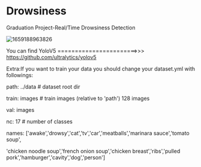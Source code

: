# Drowsiness
Graduation Project-Real/Time Drowsiness Detection

![1659188963826](https://github.com/kompela198/Drowsiness/assets/92755336/0ff48e09-68ed-4680-b8be-12d019b61764)


You can find YoloV5 =======================>>> https://github.com/ultralytics/yolov5


Extra:If you want to train your data you should change your dataset.yml with followings:

path: ../data # dataset root dir

train: images  # train images (relative to 'path') 128 images

val: images  

nc: 17  # number of classes

names: ['awake','drowsy','cat','tv','car','meatballs','marinara sauce','tomato soup',

'chicken noodle soup','french onion soup','chicken breast','ribs','pulled pork','hamburger','cavity','dog','person'] 
